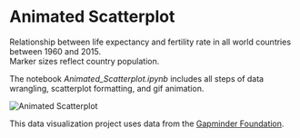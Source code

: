 # Animated Scatterplot
Relationship between life expectancy and fertility rate in all world countries between 1960 and 2015.<br>
Marker sizes reflect country population.<br>

The notebook *Animated_Scatterplot.ipynb* includes all steps of data wrangling, scatterplot formatting, and gif animation.<br>

![Animated Scatterplot](lifeexp_fert_1960-2015.gif)<br>

This data visualization project uses data from the <a href='http://www.gapminder.org'>Gapminder Foundation</a>.<br>
